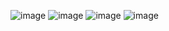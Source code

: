 ![image](https://user-images.githubusercontent.com/91796274/146794044-04a15df5-f368-41fa-9b24-a902759d4203.png)
![image](https://user-images.githubusercontent.com/91796274/147109571-c823b12a-8d13-4439-93be-20481994a46f.png)
![image](https://user-images.githubusercontent.com/91796274/147109583-b30714d3-b543-46fd-ab47-a7188ee55a0d.png)
![image](https://user-images.githubusercontent.com/91796274/147513585-5576feff-a401-415f-b275-ef12091bbbd7.png)
